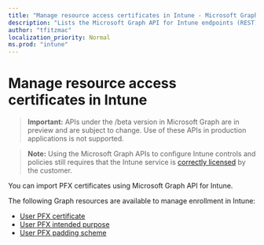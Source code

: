 ```yaml
---
title: "Manage resource access certificates in Intune - Microsoft Graph API"
description: "Lists the Microsoft Graph API for Intune endpoints (REST) that manage resource access certificates for a tenant organization."
author: "tfitzmac"
localization_priority: Normal
ms.prod: "intune"
---
```


# Manage resource access certificates in Intune

> **Important:** APIs under the /beta version in Microsoft Graph are in preview and are subject to change. Use of these APIs in production applications is not supported.

> **Note:** Using the Microsoft Graph APIs to configure Intune controls and policies still requires that the Intune service is [correctly licensed](https://www.microsoft.com/en-us/cloud-platform/microsoft-intune-pricing) by the customer.

You can import PFX certificates using Microsoft Graph API for Intune.

The following Graph resources are available to manage enrollment in Intune:

- [User PFX certificate](intune-raimportcerts-userpfxcertificate.md)
- [User PFX intended purpose](intune-raimportcerts-userpfxintendedpurpose.md)
- [User PFX padding scheme](intune-raimportcerts-userpfxpaddingscheme.md)
